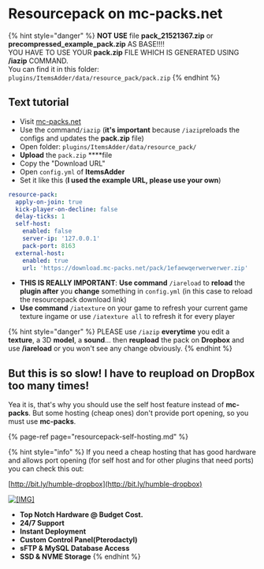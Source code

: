 # Resourcepack on mc-packs.net

{% hint style="danger" %}
**NOT USE** file **pack\_21521367.zip** or **precompressed\_example\_pack.zip** AS BASE!!!!  
YOU HAVE TO USE YOUR **pack.zip** FILE WHICH IS GENERATED USING **/iazip** COMMAND.  
You can find it in this folder: `plugins/ItemsAdder/data/resource_pack/pack.zip`
{% endhint %}

## Text tutorial

* Visit [mc-packs.net](https://mc-packs.net/)
* Use the command`/iazip` \(**it's important** because `/iazip`reloads the configs and updates the **pack.zip** file\)
* Open folder: `plugins/ItemsAdder/data/resource_pack/`
* **Upload** the `pack.zip` ****file
* Copy the "Download URL"
* Open `config.yml` of **ItemsAdder**
* Set it like this \(**I used the example URL, please use your own**\)

```yaml
resource-pack:
  apply-on-join: true
  kick-player-on-decline: false
  delay-ticks: 1
  self-host:
    enabled: false
    server-ip: '127.0.0.1'
    pack-port: 8163
  external-host:
    enabled: true
    url: 'https://download.mc-packs.net/pack/1efaewqerwerwerwer.zip'
```

* **THIS IS REALLY IMPORTANT**: **Use command** `/iareload` to **reload** the **plugin after** you **change** something in `config.yml` \(in this case to reload the resourcepack download link\)
* **Use command** `/iatexture` on your game to refresh your current game texture ingame or use `/iatexture all` to refresh it for every player

{% hint style="danger" %}
PLEASE use `/iazip` **everytime** you edit a **texture**, a 3D **model**, a **sound**... then **reupload** the pack on **Dropbox** and use **/iareload** or you won't see any change obviously.
{% endhint %}

## But this is so slow! I have to reupload on DropBox too many times!

Yea it is, that's why you should use the self host feature instead of **mc-packs**. But some hosting \(cheap ones\) don't provide port opening, so you must use **mc-packs**.

{% page-ref page="resourcepack-self-hosting.md" %}

{% hint style="info" %}
If you need a cheap hosting that has good hardware and allows port opening \(for self host and for other plugins that need ports\) you can check this out:

[http://bit.ly/humble-dropbox](http://bit.ly/humble-dropbox)

 [![\[&#x200B;IMG\]](https://proxy.spigotmc.org/79afd6d87a5bfbed0addd07d59139b29552f0627?url=https%3A%2F%2Fi.imgur.com%2FMMICa0s.jpg)](https://bit.ly/2MOtOR5)  


* **Top Notch Hardware @ Budget Cost.**
* **24/7 Support**
* **Instant Deployment**
* **Custom Control Panel\(Pterodactyl\)**
* **sFTP & MySQL Database Access**
* **SSD & NVME Storage**
{% endhint %}

